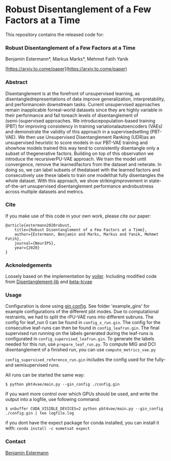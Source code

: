 # Robust Disentanglement of a Few Factors at a Time
This repository contains the released code for:

### Robust Disentanglement of a Few Factors at a Time
Benjamin Estermann*, Markus Marks*, Mehmet Fatih Yanik

[https://arxiv.to.come/paper](https://arxiv.to.come/paper)

### Abstract
Disentanglement  is  at  the  forefront  of  unsupervised  learning,  as  disentangledrepresentations of data improve generalization, interpretability, and performancein downstream tasks.  Current unsupervised approaches remain inapplicable forreal-world datasets since they are highly variable in their performance and fail toreach levels of disentanglement of (semi-)supervised approaches. We introducepopulation-based training (PBT) for improving consistency in training variationalautoencoders (VAEs) and demonstrate the validity of this approach in a supervisedsetting (PBT-VAE). We then use Unsupervised Disentanglement Ranking (UDR)as an unsupervised heuristic to score models in our PBT-VAE training and showhow models trained this way tend to consistently disentangle only a subset of thegenerative factors. Building on top of this observation we introduce the recursiverPU-VAE approach.  We train the model until convergence, remove the learnedfactors from the dataset and reiterate.  In doing so, we can label subsets of thedataset with the learned factors and consecutively use these labels to train one modelthat fully disentangles the whole dataset.  With this approach, we show strikingimprovement in state-of-the-art unsupervised disentanglement performance androbustness across multiple datasets and metrics.

### Cite
If you make use of this code in your own work, please cite our paper:
```
@article{estermann2020robust,
    title={Robust Disentanglement of a Few Factors at a Time},
    author={Estermann, Benjamin and Marks, Markus and Yanik, Mehmet Fatih},
    journal={NeurIPS},
    year={2020}
}
```

### Acknoledgements
Loosely based on the implementation by [voiler](https://github.com/voiler/PopulationBasedTraining).
Including modified code from [Disentanglement-lib](https://github.com/google-research/disentanglement_lib) and [beta-tcvae](https://github.com/rtqichen/beta-tcvae)

### Usage

Configuration is done using [gin config](https://github.com/google/gin-config). See folder 'example_gins' for example configurations of the different pbt modes.
Due to computational restraints, we had to split the rPU-VAE runs into different subruns. The config for leaf_run 0 can be found in `config_x_run.gin`.
The config for the consecutive leaf-runs can then be found in `config_leafrun.gin`. The final supervised run running on the labels generated during the leaf-runs is configurated in `config_supervised_leafrun.gin`.
To generate the labels needed for this run, use `prepare_leaf_run.py`. To compute MIG and DCI disentanglement of a finished run, you can use `compute_metrics_vae.py`

`config_supervised_reference_run.gin` includes the config used for the fully- and semisupervised runs.

All runs can be started the same way:

`$ python pbt4vae/main.py --gin_config ./config.gin`

If you want more control over which GPUs should be used, and write the output into a logfile, use following command:

`$ unbuffer CUDA_VISIBLE_DEVICES=2 python pbt4vae/main.py --gin_config ./config.gin | tee logfile.log`

if you dont have the expect package for conda installed, you can install it with:
`conda install -c eumetsat expect`

### Contact
[Benjamin Estermann](mailto:benjamin.estermann@bluewin.ch)